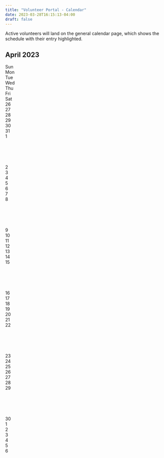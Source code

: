 ```yaml
---
title: "Volunteer Portal - Calendar"
date: 2023-03-28T16:15:13-04:00
draft: false
---
```

<div class="row mt-3 p-2 text-bg-info">
<p>Active volunteers will land on the general calendar page, which shows the schedule with their entry highlighted.</p>
</div>

<div class="mt-3">
  <div class="row border text-center">
    <h2>April 2023</h2>
  </div>
  <div class="row text-center">
    <div class="col border">Sun</div>
    <div class="col border">Mon</div>
    <div class="col border">Tue</div>
    <div class="col border">Wed</div>
    <div class="col border">Thu</div>
    <div class="col border">Fri</div>
    <div class="col border">Sat</div>
  </div>

  <div class="row text-center" style="height:200px;">
    <div class="col border text-secondary text-opacity-50">26</div>
    <div class="col border text-secondary text-opacity-50">27</div>
    <div class="col border text-secondary text-opacity-50">28</div>
    <div class="col border text-secondary text-opacity-50">29</div>
    <div class="col border text-secondary text-opacity-50">30</div>
    <div class="col border text-secondary text-opacity-50">31</div>
    <div class="col border">1</div>
  </div>

  <div class="row text-center" style="height:200px;">
    <div class="col border">2</div>
    <div class="col border">3</div>
    <div class="col border">4</div>
    <div class="col border">5</div>
    <div class="col border">6</div>
    <div class="col border">7</div>
    <div class="col border">8</div>
  </div>

  <div class="row text-center" style="height:200px;">
    <div class="col border">9</div>
    <div class="col border">10</div>
    <div class="col border">11</div>
    <div class="col border">12</div>
    <div class="col border">13</div>
    <div class="col border">14</div>
    <div class="col border">15</div>
  </div>

  <div class="row text-center" style="height:200px;">
    <div class="col border">16</div>
    <div class="col border">17</div>
    <div class="col border">18</div>
    <div class="col border">19</div>
    <div class="col border">20</div>
    <div class="col border">21</div>
    <div class="col border">22</div>
  </div>

  <div class="row text-center" style="height:200px;">
    <div class="col border">23</div>
    <div class="col border">24</div>
    <div class="col border">25</div>
    <div class="col border">26</div>
    <div class="col border">27</div>
    <div class="col border">28</div>
    <div class="col border">29</div>
  </div>

  <div class="row text-center" style="height:200px;">
    <div class="col border">30</div>
    <div class="col border text-secondary text-opacity-50">1</div>
    <div class="col border text-secondary text-opacity-50">2</div>
    <div class="col border text-secondary text-opacity-50">3</div>
    <div class="col border text-secondary text-opacity-50">4</div>
    <div class="col border text-secondary text-opacity-50">5</div>
    <div class="col border text-secondary text-opacity-50">6</div>
  </div>

</div>
